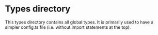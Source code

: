 # Types directory

This types directory contains all global types. It is primarily used to have a simpler config.ts file (i.e. without import statements at the top).
